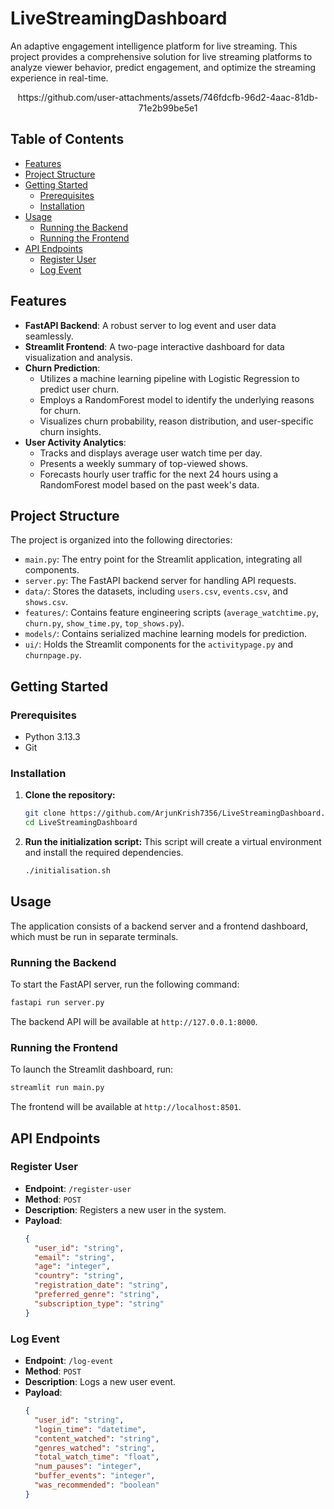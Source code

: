 # LiveStreamingDashboard

An adaptive engagement intelligence platform for live streaming. This project provides a comprehensive solution for live streaming platforms to analyze viewer behavior, predict engagement, and optimize the streaming experience in real-time.

<!-- Placeholder for a project demo video -->
<div align="center">
  https://github.com/user-attachments/assets/746fdcfb-96d2-4aac-81db-71e2b99be5e1
</div>

## Table of Contents
- [Features](#features)
- [Project Structure](#project-structure)
- [Getting Started](#getting-started)
  - [Prerequisites](#prerequisites)
  - [Installation](#installation)
- [Usage](#usage)
  - [Running the Backend](#running-the-backend)
  - [Running the Frontend](#running-the-frontend)
- [API Endpoints](#api-endpoints)
  - [Register User](#register-user)
  - [Log Event](#log-event)

## Features
- **FastAPI Backend**: A robust server to log event and user data seamlessly.
- **Streamlit Frontend**: A two-page interactive dashboard for data visualization and analysis.
- **Churn Prediction**:
    - Utilizes a machine learning pipeline with Logistic Regression to predict user churn.
    - Employs a RandomForest model to identify the underlying reasons for churn.
    - Visualizes churn probability, reason distribution, and user-specific churn insights.
- **User Activity Analytics**:
    - Tracks and displays average user watch time per day.
    - Presents a weekly summary of top-viewed shows.
    - Forecasts hourly user traffic for the next 24 hours using a RandomForest model based on the past week's data.

## Project Structure
The project is organized into the following directories:
- `main.py`: The entry point for the Streamlit application, integrating all components.
- `server.py`: The FastAPI backend server for handling API requests.
- `data/`: Stores the datasets, including `users.csv`, `events.csv`, and `shows.csv`.
- `features/`: Contains feature engineering scripts (`average_watchtime.py`, `churn.py`, `show_time.py`, `top_shows.py`).
- `models/`: Contains serialized machine learning models for prediction.
- `ui/`: Holds the Streamlit components for the `activitypage.py` and `churnpage.py`.

## Getting Started

### Prerequisites
- Python 3.13.3
- Git

### Installation
1. **Clone the repository:**
   ```bash
   git clone https://github.com/ArjunKrish7356/LiveStreamingDashboard.git
   cd LiveStreamingDashboard
   ```
2. **Run the initialization script:**
   This script will create a virtual environment and install the required dependencies.
   ```bash
   ./initialisation.sh
   ```

## Usage
The application consists of a backend server and a frontend dashboard, which must be run in separate terminals.

### Running the Backend
To start the FastAPI server, run the following command:
```bash
fastapi run server.py
```
The backend API will be available at `http://127.0.0.1:8000`.

### Running the Frontend
To launch the Streamlit dashboard, run:
```bash
streamlit run main.py
```
The frontend will be available at `http://localhost:8501`.

## API Endpoints

### Register User
- **Endpoint**: `/register-user`
- **Method**: `POST`
- **Description**: Registers a new user in the system.
- **Payload**:
  ```json
  {
    "user_id": "string",
    "email": "string",
    "age": "integer",
    "country": "string",
    "registration_date": "string",
    "preferred_genre": "string",
    "subscription_type": "string"
  }
  ```

### Log Event
- **Endpoint**: `/log-event`
- **Method**: `POST`
- **Description**: Logs a new user event.
- **Payload**:
  ```json
  {
    "user_id": "string",
    "login_time": "datetime",
    "content_watched": "string",
    "genres_watched": "string",
    "total_watch_time": "float",
    "num_pauses": "integer",
    "buffer_events": "integer",
    "was_recommended": "boolean"
  }
  ```
